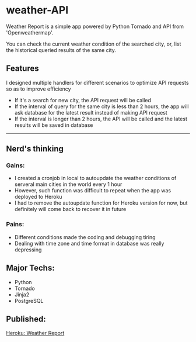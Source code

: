 # weather-API
Weather Report is a simple app powered by Python Tornado and API from 'Openweathermap'. 

You can check the current weather condition of the searched city, or, list the historical queried results of the same city.

## Features
I designed multiple handlers for different scenarios to optimize API requests so as to improve efficiency
- If it's a search for new city, the API request will be called
- If the interval of query for the same city is less than 2 hours, the app will ask database for the latest result instead of making API request
- If the interval is longer than 2 hours, the API will be called and the latest results will be saved in database
___
## Nerd's thinking
### Gains:
- I created a cronjob in local to autoupdate the weather conditions of serveral main cities in the world every 1 hour
- However, such function was difficult to repeat when the app was deployed to Heroku
- I had to remove the autoupdate function for Heroku version for now, but definitely will come back to recover it in future

### Pains:
- Different conditions made the coding and debugging tiring
- Dealing with time zone and time format in database was really depressing

## Major Techs:
- Python
- Tornado
- Jinja2
- PostgreSQL

## Published:
[Heroku: Weather Report](https://miniweather.herokuapp.com/)

